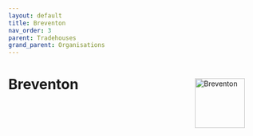 ```yaml
---
layout: default
title: Breventon
nav_order: 3
parent: Tradehouses
grand_parent: Organisations
---
```

<img src="/the-wide-sea/img/breventon.png"
     alt="Breventon"
     style="float: right; margin: 30px; width: 100px;" />

# Breventon

